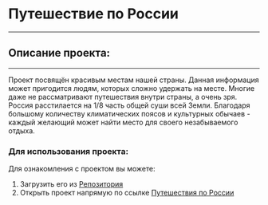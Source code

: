 # Путешествие по России
-------------
## Описание проекта:
_____________
Проект посвящён красивым местам нашей страны.
Данная информация может пригодится людям, которых сложно удержать на месте.
Многие даже не рассматривают путешествия внутри страны, а очень зря. Россия расстилается 
на 1/8 часть общей суши всей Земли. Благодаря большому количеству климатических поясов и культурных
обычаев - каждый желающий может найти место для своего незабываемого отдыха. 

### Для использования проекта:
Для ознакомления с проектом вы можете:
1. Загрузить его из [Репозитория](https://github.com/acid3More/russian-travel)
2. Открыть проект напрямую по ссылке [Путешествия по России](https://acid3more.github.io/russian-travel/)
